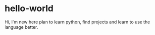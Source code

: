 # hello-world

Hi, I'm new here plan to learn python, find projects and learn to use the language better.
